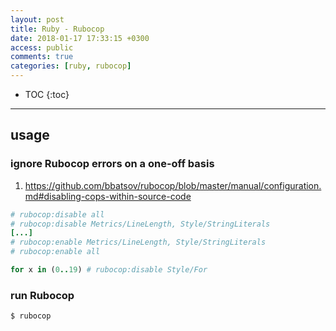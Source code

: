 ```yaml
---
layout: post
title: Ruby - Rubocop
date: 2018-01-17 17:33:15 +0300
access: public
comments: true
categories: [ruby, rubocop]
---
```


<!-- more -->

* TOC
{:toc}
<hr>

usage
-----

### ignore Rubocop errors on a one-off basis

1. <https://github.com/bbatsov/rubocop/blob/master/manual/configuration.md#disabling-cops-within-source-code>

```ruby
# rubocop:disable all
# rubocop:disable Metrics/LineLength, Style/StringLiterals
[...]
# rubocop:enable Metrics/LineLength, Style/StringLiterals
# rubocop:enable all

for x in (0..19) # rubocop:disable Style/For
```

### run Rubocop

```sh
$ rubocop
```
